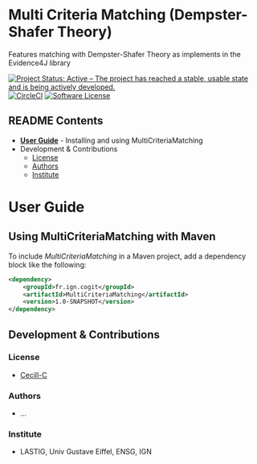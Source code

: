 # Multi Criteria Matching (Dempster-Shafer Theory)

Features matching with Dempster-Shafer Theory as implements in the Evidence4J library


[![Project Status: Active – The project has reached a stable, usable state and is being actively developed.](https://www.repostatus.org/badges/latest/active.svg)](https://www.repostatus.org/#active)
[![CircleCI](https://img.shields.io/circleci/project/github/umrlastig/MultiCriteriaMatching/main.svg?style=flat-square&label=CircleCI)](https://circleci.com/gh/umrlastig/MultiCriteriaMatching)
[![Software License](https://img.shields.io/badge/Licence-Cecill--C-blue.svg?style=flat)](https://github.com/umrlastig/MultiCriteriaMatching/blob/master/Licence-en.html)


## README Contents

* [**User Guide**](#user-guide) - Installing and using MultiCriteriaMatching
* Development & Contributions
    - [License](#License)
    - [Authors](#Authors)
	- [Institute](#Institute)


# User Guide

## Using MultiCriteriaMatching with Maven

To include *MultiCriteriaMatching* in a Maven project, add a dependency block like the following:

```xml
<dependency>
    <groupId>fr.ign.cogit</groupId>
    <artifactId>MultiCriteriaMatching</artifactId>
    <version>1.0-SNAPSHOT</version>
</dependency>
```



## Development & Contributions

### License

* [Cecill-C](https://github.com/umrlastig/MultiCriteriaMatching/blob/master/Licence-en.html)

### Authors

* ...

### Institute
- LASTIG, Univ Gustave Eiffel, ENSG, IGN